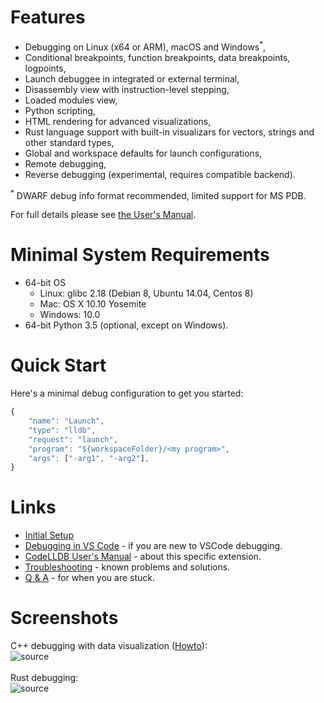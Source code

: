 # Features
- Debugging on Linux (x64 or ARM), macOS and Windows<sup>*</sup>,
- Conditional breakpoints, function breakpoints, data breakpoints, logpoints,
- Launch debuggee in integrated or external terminal,
- Disassembly view with instruction-level stepping,
- Loaded modules view,
- Python scripting,
- HTML rendering for advanced visualizations,
- Rust language support with built-in visualizars for vectors, strings and other standard types,
- Global and workspace defaults for launch configurations,
- Remote debugging,
- Reverse debugging (experimental, requires compatible backend).

<sup>\*</sup> DWARF debug info format recommended, limited support for MS PDB.

For full details please see [the User's Manual](https://github.com/vadimcn/vscode-lldb/blob/v1.5.3/MANUAL.md).

# Minimal System Requirements
- 64-bit OS
    - Linux: glibc 2.18 (Debian 8, Ubuntu 14.04, Centos 8)
    - Mac: OS X 10.10 Yosemite
    - Windows: 10.0
- 64-bit Python 3.5 (optional, except on Windows).

# Quick Start
Here's a minimal debug configuration to get you started:
```javascript
{
    "name": "Launch",
    "type": "lldb",
    "request": "launch",
    "program": "${workspaceFolder}/<my program>",
    "args": ["-arg1", "-arg2"],
}
```

# Links
- [Initial Setup](https://github.com/vadimcn/vscode-lldb/wiki/Setup)
- [Debugging in VS Code](https://code.visualstudio.com/docs/editor/debugging) - if you are new to VSCode debugging.
- [CodeLLDB User's Manual](https://github.com/vadimcn/vscode-lldb/blob/v1.5.3/MANUAL.md) - about this specific extension.
- [Troubleshooting](https://github.com/vadimcn/vscode-lldb/wiki/Troubleshooting) - known problems and solutions.
- [Q & A](https://stackoverflow.com/questions/tagged/visual-studio-code+codelldb) - for when you are stuck.


# Screenshots

C++ debugging with data visualization ([Howto](https://github.com/vadimcn/vscode-lldb/wiki/Data-visualization)):<br>
![source](https://github.com/vadimcn/vscode-lldb/raw/v1.5.3/images/plotting.png)
<br>
<br>
Rust debugging:<br>
![source](https://github.com/vadimcn/vscode-lldb/raw/v1.5.3/images/source.png)


